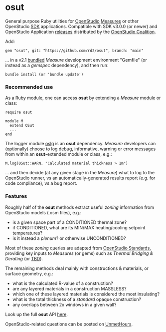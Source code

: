 # osut

General purpose Ruby utilities for [OpenStudio](https://openstudio.net) [Measures](https://nrel.github.io/OpenStudio-user-documentation/reference/measure_writing_guide/) or other OpenStudio [SDK](https://openstudio-sdk-documentation.s3.amazonaws.com/index.html) applications. Compatible with SDK v3.0.0 (or newer) and OpenStudio Application [releases](https://github.com/openstudiocoalition/OpenStudioApplication/releases?page=2) distributed by the [OpenStudio Coalition](https://openstudiocoalition.org).

Add:

```
gem "osut", git: "https://github.com/rd2/osut", branch: "main"
```

... in a v2.1 [bundled](https://bundler.io) _Measure_ development environment "Gemfile" (or instead as a _gemspec_ dependency), and then run:

```
bundle install (or 'bundle update')
```
### Recommended use

As a Ruby module, one can access __osut__ by extending a _Measure_ module or class:

```
require osut

module M
  extend OSut
  ...
end
```
The logger module [oslg](https://github.com/rd2/oslg) is an __osut__ dependency. _Measure_ developers can (optionally) choose to log debug, informative, warning or error messages from within an __osut__-extended module or class, e.g.:

```
M.log(OSut::WARN, "Calculated material thickness > 1m")
```
... and then decide (at any given stage in the _Measure_) what to log to the OpenStudio runner, vs an automatically-generated results report (e.g. for code compliance), vs a bug report.

### Features

Roughly half of the __osut__ methods extract useful _zoning_ information from OpenStudio models (.osm files), e.g.:
- is a given space part of a CONDITIONED thermal zone?
- if CONDITIONED, what are its MIN/MAX heating/cooling setpoint temperatures?
- is it instead a _plenum_? or otherwise UNCONDITIONED?

Most of these _zoning_ queries are adapted from [OpenStudio Standards](https://github.com/NREL/openstudio-standards/blob/master/lib/openstudio-standards/standards/Standards.ThermalZone.rb), providing key inputs to _Measures_ (or gems) such as _Thermal Bridging & Derating_ (or [TBD](https://github.com/rd2/tbd)).

The remaining methods deal mainly with constructions & materials, or surface geometry, e.g.:  

- what is the calculated R-value of a construction?
- are any layered materials in a construction MASSLESS?
- which one of these layered materials is considered the most insulating?
- what is the total thickness of a _standard_ opaque construction?
- any overlaps between 2x windows in a given wall?

Look up the full __osut__ API [here](https://www.rubydoc.info/gems/osut).

OpenStudio-related questions can be posted on [UnmetHours](https://unmethours.com/questions/).
